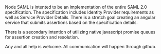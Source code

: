 Node SAML is intented to be an implementation of the entire SAML 2.0
specification. The specification includes Identity Provider requirements
as well as Service Provider Details. There is a stretch goal creating an
angular service that submits assertions based on the specification
details.

There is a secondary intention of utilizing native javascript promise
queues for assertion creation and resolution.

Any and all help is welcome. All communication will happen through
github.
